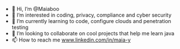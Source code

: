 - 👋 Hi, I’m @Maiaboo
- 👀 I’m interested in coding, privacy, compliance and cyber security
- 🌱 I’m currently learning to code, configure clouds and penetration testing
- 💞️ I’m looking to collaborate on cool projects that help me learn java
- 📫 How to reach me www.linkedin.com/in/maia-y

<!---
Maiaboo/Maiaboo is a ✨ special ✨ repository because its `README.md` (this file) appears on your GitHub profile.
You can click the Preview link to take a look at your changes.
--->
